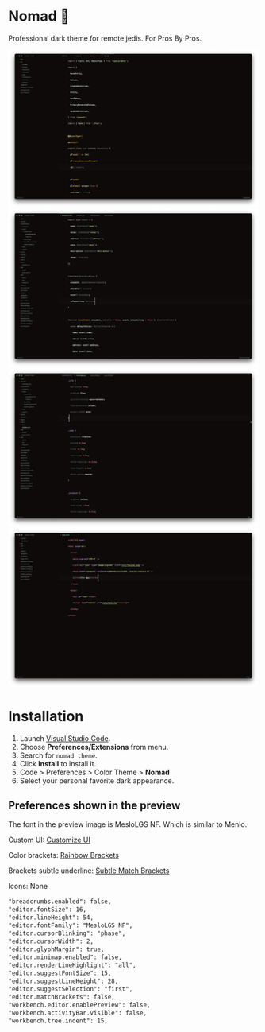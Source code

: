 # Nomad 🏴

Professional dark theme for remote jedis. For Pros By Pros.

<div align="center">
	<img src="https://raw.githubusercontent.com/tourervit/nomad-vscode-theme/master/screenshots/typescript.png" alt="Typescript"/>
	<img src="https://raw.githubusercontent.com/tourervit/nomad-vscode-theme/master/screenshots/reacttypescript.png" alt="React Typescript"/>
	<img src="https://raw.githubusercontent.com/tourervit/nomad-vscode-theme/master/screenshots/css.png" alt="CSS"/>
	<img src="https://raw.githubusercontent.com/tourervit/nomad-vscode-theme/master/screenshots/html.png" alt="HTML"/>
</div>

# Installation

1.  Launch [Visual Studio Code](https://code.visualstudio.com/).
2.  Choose **Preferences/Extensions** from menu.
3.  Search for `nomad theme`.
4.  Click **Install** to install it.
5.  Code > Preferences > Color Theme > **Nomad**
6.  Select your personal favorite dark appearance.

## Preferences shown in the preview

The font in the preview image is MesloLGS NF. Which is similar to Menlo.

Custom UI: [Customize UI](https://marketplace.visualstudio.com/items?itemName=iocave.customize-ui)

Color brackets: [Rainbow Brackets](https://marketplace.visualstudio.com/items?itemName=2gua.rainbow-brackets)

Brackets subtle underline: [Subtle Match Brackets](https://marketplace.visualstudio.com/items?itemName=rafamel.subtle-brackets)

Icons: None

```
"breadcrumbs.enabled": false,
"editor.fontSize": 16,
"editor.lineHeight": 54,
"editor.fontFamily": "MesloLGS NF",
"editor.cursorBlinking": "phase",
"editor.cursorWidth": 2,
"editor.glyphMargin": true,
"editor.minimap.enabled": false,
"editor.renderLineHighlight": "all",
"editor.suggestFontSize": 15,
"editor.suggestLineHeight": 28,
"editor.suggestSelection": "first",
"editor.matchBrackets": false,
"workbench.editor.enablePreview": false,
"workbench.activityBar.visible": false,
"workbench.tree.indent": 15,
```
